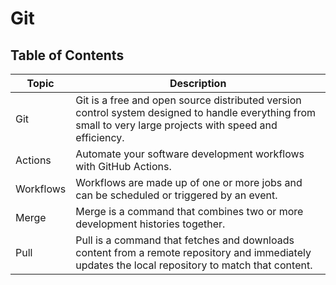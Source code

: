 # Git

## Table of Contents

| Topic | Description
| --- | --- |
| Git | Git is a free and open source distributed version control system designed to handle everything from small to very large projects with speed and efficiency.
| Actions | Automate your software development workflows with GitHub Actions.
| Workflows | Workflows are made up of one or more jobs and can be scheduled or triggered by an event.
| Merge | Merge is a command that combines two or more development histories together.
| Pull | Pull is a command that fetches and downloads content from a remote repository and immediately updates the local repository to match that content.

